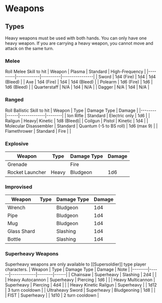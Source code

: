 # Weapons
## Types
Heavy weapons must be used with both hands. You can only have one heavy weapon. If you are carrying a heavy weapon, you cannot move and attack on the same turn.

### Melee
Roll Melee Skill to hit
| Weapon  | Plasma     | Standard | High-Frequency |
|---------|------------|----------|----------------|
| Sword   | 1d4 (Fire) | 1d4      | 1d4 (Bleed)    |
| Axe     | 1d4 (Fire) | 1d4      | 1d4 (Bleed)    |
| Polearm | 1d6 (Fire) | 1d6      | 1d6 (Bleed)    |
| Quarterstaff | N/A | 1d4 | N/A |
| Dagger | N/A | 1d4 | N/A |

### Ranged
Roll Ballistic Skill to hit
| Weapon | Type | Damage Type | Damage |
|--------|------|-------------|--------|
| Ion Rifle | Standard | Electric only | 1d6 |
| Railgun | Heavy| Kinetic | 1d8 (Bleed)|
| Coilgun | Pistol | Kinetic | 1d4 |
| Molecular Disassembler | Standard | Quantum (-5 to BS roll) | 1d6 (max 9) |
| Flamethrower | Standard | Fire | |


### Explosive
| Weapon | Type | Damage Type | Damage |
|--------|------|-------------|--------|
| Grenade | | Fire |
| Rocket Launcher | Heavy | Bludgeon | 1d6 |


### Improvised
| Weapon | Type | Damage Type | Damage |
|--------|------|-------------|--------|
| Wrench | | Bludgeon | 1d4 |
| Pipe | | Bludgeon | 1d4 |
| Mug | | Bludgeon | 1d4 |
| Glass Shard | | Slashing | 1d4 |
| Bottle | | Slashing | 1d4 |

### Superheavy Weapons
Superheavy weapons are only available to [[Supersoldier]] type player characters.
| Weapon | Type | Damage Type | Damage | Note |
|--------|------|-------------|--------|------|
| Chainsaw | Superheavy | Slashing | 2d4 | |
| Heavy Autocannon | Superheavy | Piercing | 1d6 | |
| Heavy Multicannon | Superheavy | Piercing | 4d4 | |
| Heavy Kinetic Railgun | Superheavy | | 1d12 | 3 turn cooldown |
| Ultraheavy Sword | Superheavy | Bludgeoning | 1d8 | |
| FIST | Superheavy | | 1d10 | 2 turn cooldown |

